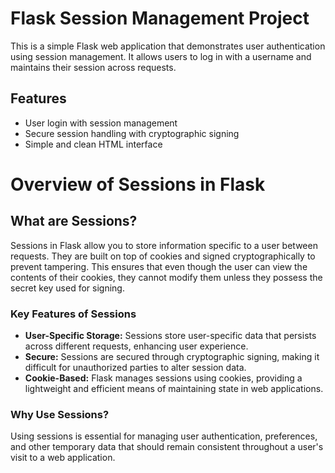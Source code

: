 # Flask Session Management Project

This is a simple Flask web application that demonstrates user authentication using session management. It allows users to log in with a username and maintains their session across requests.

## Features

- User login with session management
- Secure session handling with cryptographic signing
- Simple and clean HTML interface

# Overview of Sessions in Flask

## What are Sessions?

Sessions in Flask allow you to store information specific to a user between requests. They are built on top of cookies and signed cryptographically to prevent tampering. This ensures that even though the user can view the contents of their cookies, they cannot modify them unless they possess the secret key used for signing.

### Key Features of Sessions

- **User-Specific Storage:** Sessions store user-specific data that persists across different requests, enhancing user experience.
- **Secure:** Sessions are secured through cryptographic signing, making it difficult for unauthorized parties to alter session data.
- **Cookie-Based:** Flask manages sessions using cookies, providing a lightweight and efficient means of maintaining state in web applications.

### Why Use Sessions?

Using sessions is essential for managing user authentication, preferences, and other temporary data that should remain consistent throughout a user's visit to a web application.


